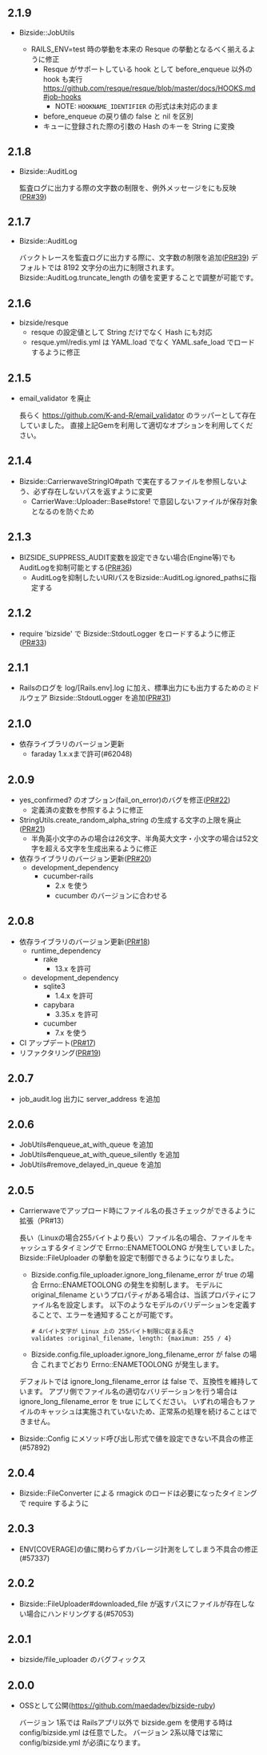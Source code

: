 ## 2.1.9
  * Bizside::JobUtils

    * RAILS_ENV=test 時の挙動を本来の Resque の挙動となるべく揃えるように修正
      * Resque がサポートしている hook として before_enqueue 以外の hook も実行
        https://github.com/resque/resque/blob/master/docs/HOOKS.md#job-hooks
        * NOTE: `HOOKNAME_IDENTIFIER` の形式は未対応のまま
      * before_enqueue の戻り値の false と nil を区別
      * キューに登録された際の引数の Hash のキーを String に変換

## 2.1.8
  * Bizside::AuditLog

    監査ログに出力する際の文字数の制限を、例外メッセージをにも反映([PR#39](https://github.com/maedadev/bizside-ruby/pull/41))

## 2.1.7
  * Bizside::AuditLog

    バックトレースを監査ログに出力する際に、文字数の制限を追加([PR#39](https://github.com/maedadev/bizside-ruby/pull/40))
    デフォルトでは 8192 文字分の出力に制限されます。
    Bizside::AuditLog.truncate_length の値を変更することで調整が可能です。

## 2.1.6
  * bizside/resque
    * resque の設定値として String だけでなく Hash にも対応
    * resque.yml/redis.yml は YAML.load でなく YAML.safe_load でロードするように修正

## 2.1.5
  * email_validator を廃止

    長らく https://github.com/K-and-R/email_validator のラッパーとして存在していました。
    直接上記Gemを利用して適切なオプションを利用してください。

## 2.1.4
  * Bizside::CarrierwaveStringIO#path で実在するファイルを参照しないよう、必ず存在しないパスを返すように変更
    * CarrierWave::Uploader::Base#store! で意図しないファイルが保存対象となるのを防ぐため

## 2.1.3
  * BIZSIDE_SUPPRESS_AUDIT変数を設定できない場合(Engine等)でもAuditLogを抑制可能とする([PR#36](https://github.com/maedadev/bizside-ruby/pull/36))
    * AuditLogを抑制したいURIパスをBizside::AuditLog.ignored_pathsに指定する

## 2.1.2
  * require 'bizside' で Bizside::StdoutLogger をロードするように修正([PR#33](https://github.com/maedadev/bizside-ruby/pull/33))

## 2.1.1
  * Railsのログを log/[Rails.env].log に加え、標準出力にも出力するためのミドルウェア Bizside::StdoutLogger を追加([PR#31](https://github.com/maedadev/bizside-ruby/pull/31))

## 2.1.0
  * 依存ライブラリのバージョン更新
    * faraday 1.x.xまで許可(#62048)

## 2.0.9
  * yes_confirmed? のオプション(fail_on_error)のバグを修正([PR#22](https://github.com/maedadev/bizside-ruby/pull/22))
    * 定義済の変数を参照するように修正
  * StringUtils.create_random_alpha_string の生成する文字の上限を廃止([PR#21](https://github.com/maedadev/bizside-ruby/pull/21))
    * 半角英小文字のみの場合は26文字、半角英大文字・小文字の場合は52文字を超える文字を生成出来るように修正
  * 依存ライブラリのバージョン更新([PR#20](https://github.com/maedadev/bizside-ruby/pull/20))
    * development_dependency
      * cucumber-rails
        * 2.x を使う
        * cucumber のバージョンに合わせる

## 2.0.8
  * 依存ライブラリのバージョン更新([PR#18](https://github.com/maedadev/bizside-ruby/pull/18))
    * runtime_dependency
      * rake
        * 13.x を許可
    * development_dependency
      * sqlite3
        * 1.4.x を許可
      * capybara
        * 3.35.x を許可
      * cucumber
        * 7.x を使う
  * CI アップデート([PR#17](https://github.com/maedadev/bizside-ruby/pull/17))
  * リファクタリング([PR#19](https://github.com/maedadev/bizside-ruby/pull/1))

## 2.0.7
  * job_audit.log 出力に server_address を追加

## 2.0.6
  * JobUtils#enqueue_at_with_queue を追加
  * JobUtils#enqueue_at_with_queue_silently を追加
  * JobUtils#remove_delayed_in_queue を追加

## 2.0.5
  * Carrierwaveでアップロード時にファイル名の長さチェックができるように拡張（PR#13）

    長い（Linuxの場合255バイトより長い）ファイル名の場合、ファイルをキャッシュするタイミングで Errno::ENAMETOOLONG が発生していました。
    Bizside::FileUploader の挙動を設定で制御できるようになりました。

    * Bizside.config.file_uploader.ignore_long_filename_error が true の場合
      Errno::ENAMETOOLONG の発生を抑制します。
      モデルに original_filename というプロパティがある場合は、当該プロパティにファイル名を設定します。
      以下のようなモデルのバリデーションを定義することで、エラーを通知することが可能です。

      ```
      # 4バイト文字が Linux 上の 255バイト制限に収まる長さ
      validates :original_filename, length: {maximum: 255 / 4}
      ```

    * Bizside.config.file_uploader.ignore_long_filename_error が false の場合
      これまでどおり Errno::ENAMETOOLONG が発生します。

    デフォルトでは ignore_long_filename_error は false で、互換性を維持しています。
    アプリ側でファイル名の適切なバリデーションを行う場合は ignore_long_filename_error を true にしてください。
    いずれの場合もファイルのキャッシュは実施されていないため、正常系の処理を続けることはできません。

  * Bizside::Config にメソッド呼び出し形式で値を設定できない不具合の修正(#57892)

## 2.0.4
  * Bizside::FileConverter による rmagick のロードは必要になったタイミングで require するように

## 2.0.3
  * ENV[COVERAGE]の値に関わらずカバレージ計測をしてしまう不具合の修正(#57337)

## 2.0.2
  * Bizside::FileUploader#downloaded_file が返すパスにファイルが存在しない場合にハンドリングする(#57053)

## 2.0.1
  * bizside/file_uploader のバグフィックス

## 2.0.0
  * OSSとして公開(https://github.com/maedadev/bizside-ruby)

    バージョン 1系では Railsアプリ以外で bizside.gem を使用する時は config/bizside.yml は任意でした。
    バージョン 2系以降では常に config/bizside.yml が必須になります。
